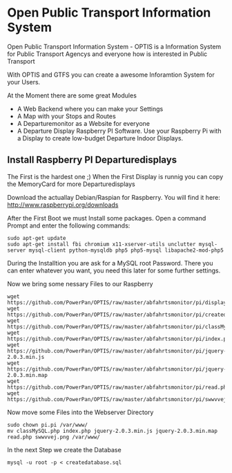 Open Public Transport Information System
=====

Open Public Transport Information System - OPTIS is a Information System for Public Transport Agencys and everyone how is interested in Public Transport

With OPTIS and GTFS you can create a awesome Inforamtion System for your Users.

At the Moment there are some great Modules
  - A Web Backend where you can make your Settings
  - A Map with your Stops and Routes
  - A Departuremonitor as a Website for everyone
  - A Departure Display Raspberry PI Software. Use your Raspberry Pi with a Display to create low-budget Departure Indoor Displays.

Install Raspberry PI Departuredisplays
-----
The First is the hardest one ;) When the First Display is runnig you can copy the MemoryCard for more Departuredisplays

Download the actuallay Debian/Raspian for Raspberry. 
You will find it here: http://www.raspberrypi.org/downloads

After the First Boot we must Install some packages. Open a command Prompt and enter the following commands:
```
sudo apt-get update
sudo apt-get install fbi chromium x11-xserver-utils unclutter mysql-server mysql-client python-mysqldb php5 php5-mysql libapache2-mod-php5
```

During the Installtion you are ask for a MySQL root Password. There you can enter whatever you want, you need this later for some further settings.

Now we bring some nessary Files to our Raspberry
```
wget https://github.com/PowerPan/OPTIS/raw/master/abfahrtsmonitor/pi/display.py
wget https://github.com/PowerPan/OPTIS/raw/master/abfahrtsmonitor/pi/createdatabase.sql
wget https://github.com/PowerPan/OPTIS/raw/master/abfahrtsmonitor/pi/classMySQL.php
wget https://github.com/PowerPan/OPTIS/raw/master/abfahrtsmonitor/pi/index.php
wget https://github.com/PowerPan/OPTIS/raw/master/abfahrtsmonitor/pi/jquery-2.0.3.min.js
wget https://github.com/PowerPan/OPTIS/raw/master/abfahrtsmonitor/pi/jquery-2.0.3.min.map
wget https://github.com/PowerPan/OPTIS/raw/master/abfahrtsmonitor/pi/read.php
wget https://github.com/PowerPan/OPTIS/raw/master/abfahrtsmonitor/pi/swwvvej.png
```

Now move some Files into the Webserver Directory
```
sudo chown pi.pi /var/www/
mv classMySQL.php index.php jquery-2.0.3.min.js jquery-2.0.3.min.map read.php swwvvej.png /var/www/
``` 

In the next Step we create the Database
```
mysql -u root -p < createdatabase.sql
```

